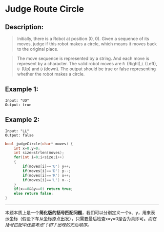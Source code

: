 Judge Route Circle
=======
Description:
--------
 >Initially, there is a Robot at position (0, 0). Given a sequence of its moves, judge if this robot makes a circle, which means it moves back to the original place.

>The move sequence is represented by a string. And each move is represent by a character. The valid robot moves are `R `(Right),`L` (Left), `U `(Up) and `D` (down). The output should be true or false representing whether the robot makes a circle. 

Example 1:
-------
`Input: "UD"`<br>
`Output: true`

Example 2:
--------
`Input: "LL"`<br>
`Output: false`
```cpp
bool judgeCircle(char* moves) {
    int x=0,y=0;
    int size=strlen(moves);
    for(int i=0;i<size;i++)
    {
        if(moves[i]=='U') y++;
        if(moves[i]=='D') y--;
        if(moves[i]=='R') x++;
        if(moves[i]=='L') x--;
    }
    if(x==0&&y==0) return true;
    else return false;
}
```
*********
本题本质上是一个**简化版的括号匹配问题**，我们可以分别定义一个x、y，用来表示坐标（假设下车从坐标原点出发），只需要最后检查x=y=0是否为真即可。*而在括号匹配中还要考虑‘（’和‘）’出现的先后顺序。*
